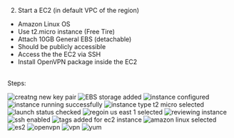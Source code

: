 2. Start a EC2 (in default VPC of the region)
- Amazon Linux OS
- Use t2.micro instance (Free Tire)
- Attach 10GB General EBS (detachable)
- Should be publicly accessible
- Access the the EC2 via SSH
- Install OpenVPN package inside the EC2
<br/>
Steps:

![creatng new key pair](https://user-images.githubusercontent.com/53372486/144471444-d5d46ce2-94e7-4e30-b161-303badfeb096.PNG)
![EBS storage added](https://user-images.githubusercontent.com/53372486/144471452-0acf5a35-b0e7-4f13-9ca1-5d75cf544135.PNG)
![instance configured](https://user-images.githubusercontent.com/53372486/144471458-bc085cf3-5998-4b77-ad4f-47d179a4daff.PNG)
![instance running successfully](https://user-images.githubusercontent.com/53372486/144471463-1cc49e53-c805-4f9e-8410-5e9f4f5a9f8a.PNG)
![instance type t2 micro selected](https://user-images.githubusercontent.com/53372486/144471464-4f89d6aa-c9a2-4850-b418-3d262162ef20.PNG)
![launch status checked](https://user-images.githubusercontent.com/53372486/144471468-b8956f38-3edf-4bff-a73c-63638aaf3ad5.PNG)
![regoin us east 1 selected](https://user-images.githubusercontent.com/53372486/144471471-c2d7fbc0-0f43-4766-b147-4792863853a8.PNG)
![reviewing instance](https://user-images.githubusercontent.com/53372486/144471478-ea2984c8-7498-4847-8c60-46c63f373905.PNG)
![ssh enabled](https://user-images.githubusercontent.com/53372486/144471482-0febfd56-76da-4cae-9452-530942885353.PNG)
![tags added for ec2 instance](https://user-images.githubusercontent.com/53372486/144471484-755fde53-fcde-4848-b220-1011c9c0304f.PNG)
![amazon linux selected](https://user-images.githubusercontent.com/53372486/144471492-f9873e96-ec26-4bf5-97a2-fe49deae0470.PNG)
![es2](https://user-images.githubusercontent.com/53372486/144471735-112cef65-8737-466a-855a-702db529f861.png)
![openvpn](https://user-images.githubusercontent.com/53372486/144471748-36a2ec1a-08da-4a32-b5bf-1724093800bc.png)
![vpn](https://user-images.githubusercontent.com/53372486/144471769-4ac7c52f-6197-4942-992c-52f6c6c71106.png)
![yum](https://user-images.githubusercontent.com/53372486/144471786-9c20ab69-8d60-444a-88e5-f08154eff9c4.png)
